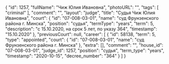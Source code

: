 {
    "id": 1257,
    "fullName": "Чиж Юлия Ивановна",
    "photoURL": "",
    "tags": [
        "criminal"
    ],
    "comment": "",
    "layout": "judge",
    "title": "Судья Чиж Юлия Ивановна",
    "court": {
        "id": "07-008-03-01",
        "name": "суд Фрунзенского района г. Минска",
        "position": "судья",
        "termType": "years",
        "term": 5,
        "description": "c 15.10.2020, на срок 5 лет, по указу 364",
        "timestamp": "15.10.2020"
    },
    "previousCourt": null,
    "career": [
        {
            "id": 58138,
            "term": 5,
            "type": "appointed",
            "court": {
                "id": "07-008-03-01",
                "name": "суд Фрунзенского района г. Минска"
            },
            "extra": [],
            "comment": "",
            "house_id": "07-008-03-01",
            "judge_id": 1257,
            "position": "судья",
            "term_type": "years",
            "timestamp": "2020-10-15",
            "decree_number": "364"
        }
    ]
}